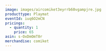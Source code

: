 ```yaml
---
image: images/aircomiket3eyrrb60vgampjre.jpg
producttype: Playmat
eventId: iuq6O2mCN
pricings:
  - quantity: 1
    price: 65
asin: s-OxDmOmT0r
merchandise: comiket
---
```

